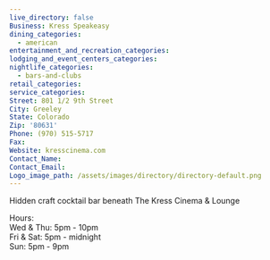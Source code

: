 ```yaml
---
live_directory: false
Business: Kress Speakeasy
dining_categories:
  - american
entertainment_and_recreation_categories:
lodging_and_event_centers_categories:
nightlife_categories:
  - bars-and-clubs
retail_categories:
service_categories:
Street: 801 1/2 9th Street
City: Greeley
State: Colorado
Zip: '80631'
Phone: (970) 515-5717
Fax:
Website: kresscinema.com
Contact_Name:
Contact_Email:
Logo_image_path: /assets/images/directory/directory-default.png
---
```



Hidden craft cocktail bar beneath The Kress Cinema & Lounge

Hours:<br>Wed & Thu: 5pm - 10pm<br>Fri & Sat: 5pm - midnight<br>Sun: 5pm - 9pm
